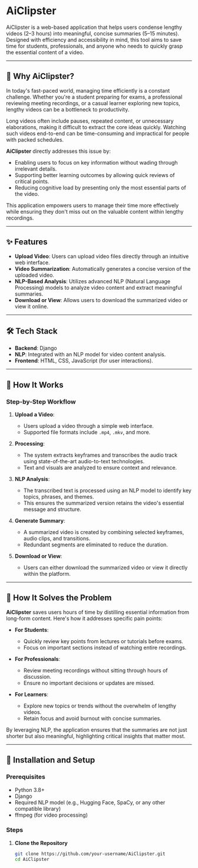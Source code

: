 # AiClipster

AiClipster is a web-based application that helps users condense lengthy videos (2–3 hours) into meaningful, concise summaries (5–15 minutes). Designed with efficiency and accessibility in mind, this tool aims to save time for students, professionals, and anyone who needs to quickly grasp the essential content of a video.

---

## 📖 Why AiClipster?

In today's fast-paced world, managing time efficiently is a constant challenge. Whether you're a student preparing for exams, a professional reviewing meeting recordings, or a casual learner exploring new topics, lengthy videos can be a bottleneck to productivity.  

Long videos often include pauses, repeated content, or unnecessary elaborations, making it difficult to extract the core ideas quickly. Watching such videos end-to-end can be time-consuming and impractical for people with packed schedules.  

**AiClipster** directly addresses this issue by:  
- Enabling users to focus on key information without wading through irrelevant details.  
- Supporting better learning outcomes by allowing quick reviews of critical points.  
- Reducing cognitive load by presenting only the most essential parts of the video.  

This application empowers users to manage their time more effectively while ensuring they don't miss out on the valuable content within lengthy recordings.

---

## ✨ Features

- **Upload Video**: Users can upload video files directly through an intuitive web interface.
- **Video Summarization**: Automatically generates a concise version of the uploaded video.
- **NLP-Based Analysis**: Utilizes advanced NLP (Natural Language Processing) models to analyze video content and extract meaningful summaries.
- **Download or View**: Allows users to download the summarized video or view it online.

---

## 🛠️ Tech Stack

- **Backend**: Django
- **NLP**: Integrated with an NLP model for video content analysis.
- **Frontend**: HTML, CSS, JavaScript (for user interactions).

---

## 🚀 How It Works

### Step-by-Step Workflow

1. **Upload a Video**: 
   - Users upload a video through a simple web interface.  
   - Supported file formats include `.mp4`, `.mkv`, and more.

2. **Processing**:  
   - The system extracts keyframes and transcribes the audio track using state-of-the-art audio-to-text technologies.  
   - Text and visuals are analyzed to ensure context and relevance.

3. **NLP Analysis**:  
   - The transcribed text is processed using an NLP model to identify key topics, phrases, and themes.  
   - This ensures the summarized version retains the video's essential message and structure.

4. **Generate Summary**:  
   - A summarized video is created by combining selected keyframes, audio clips, and transitions.  
   - Redundant segments are eliminated to reduce the duration.

5. **Download or View**:  
   - Users can either download the summarized video or view it directly within the platform.

---

## 🧠 How It Solves the Problem

**AiClipster** saves users hours of time by distilling essential information from long-form content. Here's how it addresses specific pain points:  
- **For Students**:  
  - Quickly review key points from lectures or tutorials before exams.  
  - Focus on important sections instead of watching entire recordings.

- **For Professionals**:  
  - Review meeting recordings without sitting through hours of discussion.  
  - Ensure no important decisions or updates are missed.  

- **For Learners**:  
  - Explore new topics or trends without the overwhelm of lengthy videos.  
  - Retain focus and avoid burnout with concise summaries.

By leveraging NLP, the application ensures that the summaries are not just shorter but also meaningful, highlighting critical insights that matter most.

---

## 📂 Installation and Setup

### Prerequisites

- Python 3.8+
- Django
- Required NLP model (e.g., Hugging Face, SpaCy, or any other compatible library)
- ffmpeg (for video processing)

### Steps

1. **Clone the Repository**
   ```bash
   git clone https://github.com/your-username/AiClipster.git
   cd AiClipster
